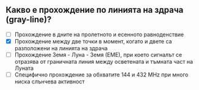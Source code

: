 ## Какво е прохождение по линията на здрача (gray-line)?

<!-- Верният отговор е отбелязан с [X] -->

- [ ] Прохождение в дните на пролетното и есенното равноденствие
- [X] Прохождение между две точки в момент, когато и двете са разположени на линията на здрача
- [ ] Прохождение Земя - Луна - Земя (ЕМЕ), при което сигналът се отразява от граничната линия между осветената и тъмната част на Луната
- [ ] Специфично прохождение за обхватите 144 и 432 MHz при много ниска слънчева активност
